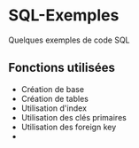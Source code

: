 # SQL-Exemples
Quelques exemples de code SQL

## Fonctions utilisées
- Création de base
- Création de tables
- Utilisation d'index
- Utilisation des clés primaires
- Utilisation des foreign key
- 